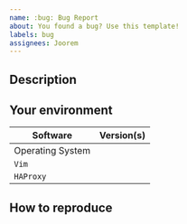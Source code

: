 ```yaml
---
name: :bug: Bug Report
about: You found a bug? Use this template!
labels: bug
assignees: Joorem
---
```


## Description

<!--
Provide a description of the bug you encountered
-->

## Your environment

| Software         | Version(s) |
| ---------------- | ---------- |
| Operating System |            |
| `Vim`            |            |
| `HAProxy`        |            |

## How to reproduce

<!--
_Please provide a way to reproduce the bug_
-->
